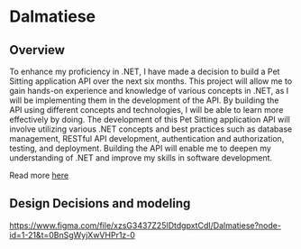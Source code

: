 # Dalmatiese

## Overview
To enhance my proficiency in .NET, I have made a decision to build a Pet Sitting application API over the next six months. This project will allow me to gain hands-on experience and knowledge of various concepts in .NET, as I will be implementing them in the development of the API. By building the API using different concepts and technologies, I will be able to learn more effectively by doing. The development of this Pet Sitting application API will involve utilizing various .NET concepts and best practices such as database management, RESTful API development, authentication and authorization, testing, and deployment. Building the API will enable me to deepen my understanding of .NET and improve my skills in software development.

Read more [here](https://docs.google.com/document/d/1lMw367cBvrWds8HMu0P-cShIl3ZkJybfgHYvR7Si5_I/edit#heading=h.ivish94liyi)

## Design Decisions and modeling
https://www.figma.com/file/xzsG3437Z25IDtdgpxtCdI/Dalmatiese?node-id=1-21&t=0BnSgWyjXwVHPr1z-0
